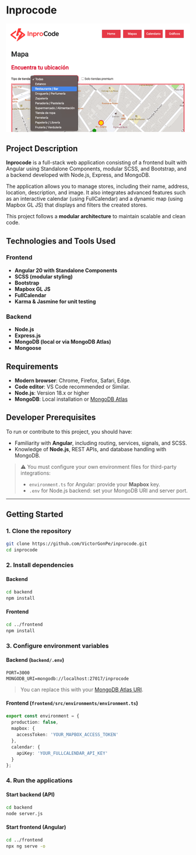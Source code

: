 # Inprocode

![Preview](frontend/src/assets/img/preview-inprocode.png "Inprocode")

## Project Description

**Inprocode** is a full-stack web application consisting of a frontend built with Angular using Standalone Components, modular SCSS, and Bootstrap, and a backend developed with Node.js, Express, and MongoDB.

The application allows you to manage stores, including their name, address, location, description, and image. It also integrates advanced features such as an interactive calendar (using FullCalendar) and a dynamic map (using Mapbox GL JS) that displays and filters the created stores.

This project follows a **modular architecture** to maintain scalable and clean code.

## Technologies and Tools Used

### Frontend

- **Angular 20 with Standalone Components**
- **SCSS (modular styling)**
- **Bootstrap**
- **Mapbox GL JS**
- **FullCalendar**
- **Karma & Jasmine for unit testing**

### Backend

- **Node.js**
- **Express.js**
- **MongoDB (local or via MongoDB Atlas)**
- **Mongoose**

## Requirements

- **Modern browser**: Chrome, Firefox, Safari, Edge.
- **Code editor**: VS Code recommended or Similar.
- **Node.js**: Version 18.x or higher
- **MongoDB**: Local installation or [MongoDB Atlas](https://www.mongodb.com/cloud/atlas)

## Developer Prerequisites

To run or contribute to this project, you should have:

- Familiarity with **Angular**, including routing, services, signals, and SCSS.
- Knowledge of **Node.js**, REST APIs, and database handling with MongoDB.

> ⚠️ You must configure your own environment files for third-party integrations:
>
> - `environment.ts` for Angular: provide your **Mapbox** key.
> - `.env` for Node.js backend: set your MongoDB URI and server port.

---

## Getting Started

### 1. Clone the repository

```bash
git clone https://github.com/VictorGonPe/inprocode.git
cd inprocode
```

### 2. Install dependencies

#### Backend
```bash
cd backend
npm install
```

#### Frontend
```bash
cd ../frontend
npm install
```

### 3. Configure environment variables

#### Backend (`backend/.env`)
```env
PORT=3000
MONGODB_URI=mongodb://localhost:27017/inprocode
```

> You can replace this with your [MongoDB Atlas URI](https://www.mongodb.com/cloud/atlas).

#### Frontend (`frontend/src/environments/environment.ts`)
```ts
export const environment = {
  production: false,
  mapbox: {
    accessToken: 'YOUR_MAPBOX_ACCESS_TOKEN'
  },
  calendar: {
    apiKey: 'YOUR_FULLCALENDAR_API_KEY'
  }
};
```

### 4. Run the applications

#### Start backend (API)
```bash
cd backend
node server.js
```

#### Start frontend (Angular)
```bash
cd ../frontend
npx ng serve -o
```


